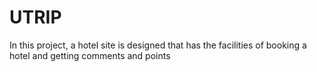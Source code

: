 # UTRIP
In this project, a hotel site is designed that has the facilities of booking a hotel and getting comments and points
